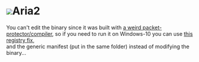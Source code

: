 <h1><img src="resource/icon.png"/>Aria2</h1>

You can't edit the binary since it was built with <a href="https://github.com/aria2/aria2/issues/963">a weird packet-protector/compiler</a>, so if you need to run it on Windows-10 you can use <a href="https://gist.github.com/eladkarako/d24d5ed3c917ef230b0fc990104f9fe6">this registry fix</a>,<br/>
and the generic manifest (put in the same folder) instead of modifying the binary...
